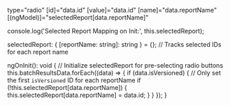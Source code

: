 type="radio"
[id]="data.id"
[value]="data.id"
[name]="data.reportName"
[(ngModel)]="selectedReport[data.reportName]"




console.log('Selected Report Mapping on Init:', this.selectedReport);


selectedReport: { [reportName: string]: string } = {}; // Tracks selected IDs for each report name

ngOnInit(): void {
  // Initialize selectedReport for pre-selecting radio buttons
  this.batchResultsData.forEach((data) => {
    if (data.isVersioned) {
      // Only set the first `isVersioned` ID for each reportName
      if (!this.selectedReport[data.reportName]) {
        this.selectedReport[data.reportName] = data.id;
      }
    }
  });
}
